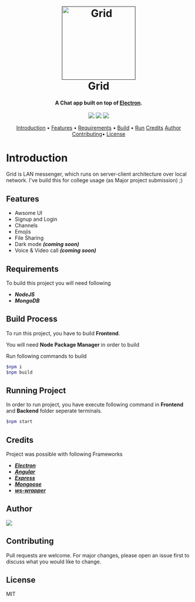 <h1 align="center">
  <br>
  <a href=""><img src="" alt="Grid" width="200"></a>
  <br>
  Grid
  <br>
</h1>

<h4 align="center">A Chat app built on top of <a href="http://electron.atom.io" target="_blank">Electron</a>.</h4>
<p align="center">
  <img src="https://img.shields.io/npm/v/npm?style=flat-square">
  <img src="https://img.shields.io/npm/v/@angular/cli?label=%40angular%2Fcli&style=flat-square">
  <img src="https://img.shields.io/npm/v/electron?label=electron&style=flat-square">
</p>
<p align="center">
  <a href="#introduction">Introduction</a> •
  <a href="#features">Features</a> •
  <a href="#requirements">Requirements</a> •
  <a href="#build-process">Build</a> •
  <a href="#running-project">Run</a>
  <a href="#credits">Credits</a>
  <a href="#author">Author</a>
  <a href="#contributing">Contributing</a>•
  <a href="#license">License</a>
</p>


# Introduction
Grid is LAN messenger, which runs on server-client architecture over local network.
I've build this for college usage (as Major project submission) ;)

## Features
- Awsome UI
- Signup and Login
- Channels
- Emojis
- File Sharing
- Dark mode ***(coming soon)***
- Voice & Video call ***(coming soon)***
## Requirements
To build this project you will need following 

- ***NodeJS***
- ***MongoDB***

## Build Process

To run this project, you have to build **Frontend**.

You will need **Node Package Manager** in order to build

Run following commands to build
```bash
$npm i
$npm build
```
## Running Project
In order to run project, you have execute following command in **Frontend** and **Backend** folder seperate terminals.

```bash
$npm start
```
## Credits
Project was possible with following Frameworks
- ***[Electron](https://www.electronjs.org/)*** 
![]()
- ***[Angular](htpps://angular.io)***
- ***[Express](https://expressjs.com/)***
- ***[Mongoose](https://mongoosejs.com/)***
- ***[ws-wrapper](https://github.com/bminer/ws-wrapper)***
## Author
[![](https://img.shields.io/badge/SorX-Sourabh--Patel-green?style=for-the-badge)](https://imsorx.github.io)
## Contributing
Pull requests are welcome. For major changes, please open an issue first to discuss what you would like to change.

## License
MIT